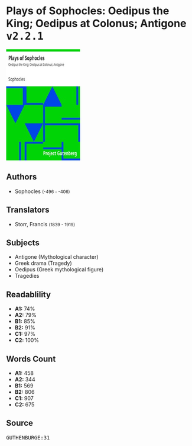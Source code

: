 # Plays of Sophocles: Oedipus the King; Oedipus at Colonus; Antigone <kbd>v2.2.1</kbd>

![](./cover.medium.jpg "")

## Authors


 - Sophocles <small>(-496 - -406)</small>

## Translators


 - Storr, Francis <small>(1839 - 1919)</small>

## Subjects


 - Antigone (Mythological character)
 - Greek drama (Tragedy)
 - Oedipus (Greek mythological figure)
 - Tragedies

## Readablility


 - **A1:** 74%
 - **A2:** 79%
 - **B1:** 85%
 - **B2:** 91%
 - **C1:** 97%
 - **C2:** 100%

## Words Count


 - **A1:** 458
 - **A2:** 344
 - **B1:** 569
 - **B2:** 806
 - **C1:** 907
 - **C2:** 675

## Source


<kbd>GUTHENBURGE:31</kbd>
